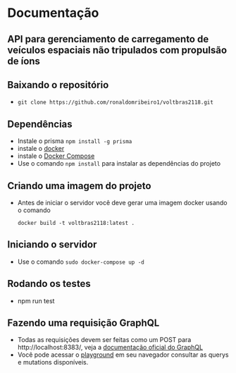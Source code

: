 # Documentação
## API para gerenciamento de carregamento de veículos espaciais não tripulados com propulsão de íons



## Baixando o repositório

- `git clone https://github.com/ronaldomribeiro1/voltbras2118.git`



## Dependências

- Instale o prisma `npm install -g prisma`
- instale o [docker](https://www.docker.com/products/container-runtime)
- instale o [Docker Compose](https://docs.docker.com/compose/install/)
- Use o comando `npm install` para instalar as dependências do projeto



## Criando uma imagem do projeto

- Antes de iniciar o servidor você deve gerar uma imagem docker usando o comando 

  `docker build -t voltbras2118:latest .`



## Iniciando o servidor

- Use o comando `sudo docker-compose up -d`



## Rodando os testes

- npm run test



## Fazendo uma requisição GraphQL

- Todas as requisições devem ser feitas como um POST para http://localhost:8383/, veja a [documentação oficial do GraphQL](https://graphql.org/learn/queries/)
- Você pode acessar o [playground](http://localhost:8383/) em seu navegador consultar as querys e mutations disponíveis.